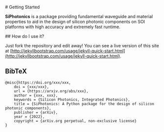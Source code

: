 # Getting Started

**SiPhotonics** is a package providing fundamental waveguide and material properties to aid in the design of silicon photonic components on SOI platforms with high accuracy and extremely fast runtime.

## How do I use it?

Just fork the repository and edit away! You can see a live version of this site at [http://jekyllbootstrap.com/usage/jekyll-quick-start.html](http://jekyllbootstrap.com/usage/jekyll-quick-start.html).

## BibTeX

    @misc{https://doi.org/xxx/xxx,
        doi = {xxx/xxx},
        url = {https://arxiv.org/abs/xxx},
        author = {xxx, xxx},
        keywords = {Silicon Photonics, Integrated Photonics},
        title = {SiPhotonics: A Python package for the design of silicon photonic components},
        publisher = {arXiv},
        year = {2022},  
        copyright = {arXiv.org perpetual, non-exclusive license}
    }